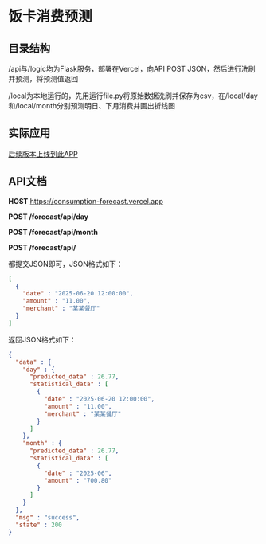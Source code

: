 # 饭卡消费预测

## 目录结构
/api与/logic均为Flask服务，部署在Vercel，向API POST JSON，然后进行洗刷并预测，将预测值返回

/local为本地运行的，先用运行file.py将原始数据洗刷并保存为csv，在/local/day和/local/month分别预测明日、下月消费并画出折线图

## 实际应用
[后续版本上线到此APP](https://github.com/Chiu-xaH/HFUT-Schedule)

## API文档

**HOST** https://consumption-forecast.vercel.app

**POST /forecast/api/day**

**POST /forecast/api/month**

**POST /forecast/api/**

都提交JSON即可，JSON格式如下：
```JSON
[
  {
    "date" : "2025-06-20 12:00:00",
    "amount" : "11.00",
    "merchant" : "某某餐厅"
  }
]
```
返回JSON格式如下：
```JSON
{
  "data" : {
    "day" : {
      "predicted_data" : 26.77,
      "statistical_data" : [
        {
          "date" : "2025-06-20 12:00:00",
          "amount" : "11.00",
          "merchant" : "某某餐厅"
        }
      ]
    },
    "month" : {
      "predicted_data" : 26.77,
      "statistical_data" : [
        {
          "date" : "2025-06",
          "amount" : "700.80"
        }
      ]
    }
  },
  "msg" : "success",
  "state" : 200
}
```